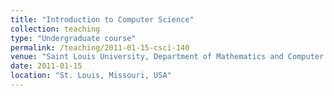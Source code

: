```yaml
---
title: "Introduction to Computer Science"
collection: teaching
type: "Undergraduate course"
permalink: /teaching/2011-01-15-csci-140
venue: "Saint Louis University, Department of Mathematics and Computer Science"
date: 2011-01-15
location: "St. Louis, Missouri, USA"
---
```


